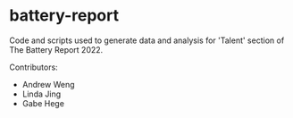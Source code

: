 # battery-report

Code and scripts used to generate data and analysis for 'Talent' section of The Battery Report 2022.

Contributors:
- Andrew Weng
- Linda Jing
- Gabe Hege
